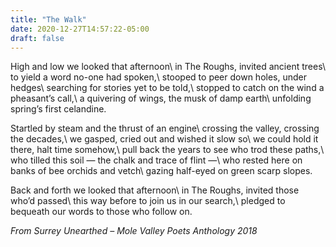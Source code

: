 ```yaml
---
title: "The Walk"
date: 2020-12-27T14:57:22-05:00
draft: false
---
```


High and low we looked that afternoon\\
in The Roughs, invited ancient trees\\
to yield a word no-one had spoken,\\
stooped to peer down holes, under hedges\\
searching for stories yet to be told,\\
stopped to catch on the wind a pheasant’s call,\\
a quivering of wings, the musk of damp earth\\
unfolding spring’s first celandine.

Startled by steam and the thrust of an engine\\
crossing the valley, crossing the decades,\\
we gasped, cried out and wished it slow so\\
we could hold it there, halt time somehow,\\
pull back the years to see who trod these paths,\\
who tilled this soil — the chalk and trace of flint —\\
who rested here on banks of bee orchids and vetch\\
gazing half-eyed on green scarp slopes.

Back and forth we looked that afternoon\\
in The Roughs, invited those who’d passed\\
this way before to join us in our search,\\
pledged to bequeath our words to those who follow on.

_From Surrey Unearthed – Mole Valley Poets Anthology 2018_
